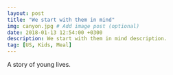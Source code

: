 ```yaml
---
layout: post
title: "We start with them in mind"
img: canyon.jpg # Add image post (optional)
date: 2018-01-13 12:54:00 +0300
description: We start with them in mind description.
tag: [US, Kids, Meal]
---
```

A story of young lives.
